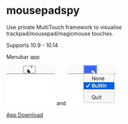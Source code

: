 # mousepadspy
Use private MultiTouch framework to visualise trackpad/mousepad/magicmouse touches.

Supports 10.9 - 10.14

Menubar app

![](pic1.png) and ![](pic2.png)


[App Download](downloads/mousepadspy.app.zip)



